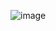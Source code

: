​![image](https://github.com/Jiyarathore/Leetcode/assets/96529109/687a3eeb-a964-4a2d-8796-fd590ce2a05b)
